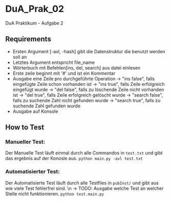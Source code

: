 # DuA_Prak_02
DuA Praktikum - Aufgabe 2

## Requirements
 - Ersten Argument [-avl, -hash] gibt die Datenstruktur die benutzt werden soll an
 - Letztes Argument entspricht file_name
 - Wörterbuch mit Befehlen[ins, del, search] aus datei einlesen
 - Erste zeile beginnt mit '#' und ist ein Kommentar
 - Ausgabe eine Zeile pro durchgeführte Operation
    -> "ins false", falls eingefügte Zeile schon vorhanden ist
    -> "ins true", falls Zeile erfolgreich eingefügt wurde
    -> "del false", falls zu löschende Zeile nicht vorhanden ist
    -> "del true", falls Zeile erfolgreich gelöscht wurde
    -> "search false", falls zu suchende Zahl nicht gefunden wurde
    -> "search true", falls zu suchende Zahl gefunden wurde
 - Ausgabe auf Konsole

 ## How to Test
 ### Manueller Test:
 Der Manuelle Test läuft einmal durch alle Commandos in `test.txt` und gibt das ergebnis auf der Konosle aus.
 `python main.py -avl test.txt`
 ### Automatisierter Test:
 Der Automatisierte Test läuft durch alle Testfiles in `pubInst/` und gibt aus wie viele Test fehlerfrei sind. \n
 -> TODO: Ausgabe welche Test an welcher Stelle nicht funktionieren.
 `python test.main.py`
